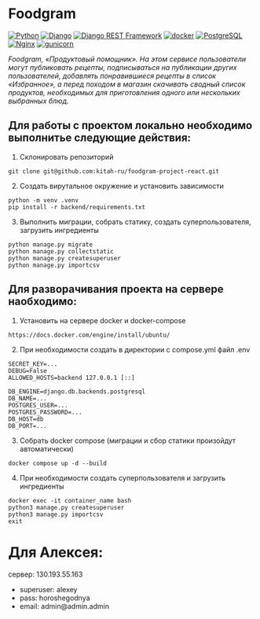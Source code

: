 # Foodgram
[![Python](https://img.shields.io/badge/-Python-464646?style=flat-square&logo=Python)](https://www.python.org/)
[![Django](https://img.shields.io/badge/-Django-464646?style=flat-square&logo=Django)](https://www.djangoproject.com/)
[![Django REST Framework](https://img.shields.io/badge/-Django%20REST%20Framework-464646?style=flat-square&logo=Django%20REST%20Framework)](https://www.django-rest-framework.org/)
[![docker](https://img.shields.io/badge/-Docker-464646?style=flat-square&logo=docker)](https://www.docker.com/)
[![PostgreSQL](https://img.shields.io/badge/-PostgreSQL-464646?style=flat-square&logo=PostgreSQL)](https://www.postgresql.org/)
[![Nginx](https://img.shields.io/badge/-NGINX-464646?style=flat-square&logo=NGINX)](https://nginx.org/ru/)
[![gunicorn](https://img.shields.io/badge/-gunicorn-464646?style=flat-square&logo=gunicorn)](https://gunicorn.org/)

*Foodgram, «Продуктовый помощник». На этом сервисе пользователи могут публиковать рецепты, подписываться на публикации других пользователей, добавлять понравившиеся рецепты в список «Избранное», а перед походом в магазин скачивать сводный список продуктов, необходимых для приготовления одного или нескольких выбранных блюд.*


## Для работы с проектом локально необходимо выполнитье следующие действия:

1. Склонировать репозиторий
```
git clone git@github.com:kitah-ru/foodgram-project-react.git
```
2. Создать вирутальное окружение и установить зависимости
```
python -m venv .venv
pip install -r backend/requirements.txt
```
3. Выполнить миграции, собрать статику, создать суперпользователя, загрузить ингредиенты
```
python manage.py migrate
python manage.py collectstatic
python manage.py createsuperuser
python manage.py importcsv
```


## Для разворачивания проекта на сервере наобходимо:
1. Установить на сервере docker и docker-compose
```
https://docs.docker.com/engine/install/ubuntu/
```
2. При необходимости создать в директории с compose.yml файл .env
```
SECRET_KEY=...
DEBUG=False
ALLOWED_HOSTS=backend 127.0.0.1 [::]

DB_ENGINE=django.db.backends.postgresql
DB_NAME=...
POSTGRES_USER=...
POSTGRES_PASSWORD=...
DB_HOST=db
DB_PORT=...
```
3. Собрать docker compose (миграции и сбор статики произойдут автоматически)
```
docker compose up -d --build
```
4. При необходимости создать суперпользователя и загрузить ингредиенты
```
docker exec -it container_name bash
python3 manage.py createsuperuser
python3 manage.py importcsv
exit
```


# Для Алексея:
сервер: 130.193.55.163

<ul>
  <li>superuser: alexey</li>
  <li>pass: horoshegodnya</li>
  <li>email: admin@admin.admin</li>
</ul>
